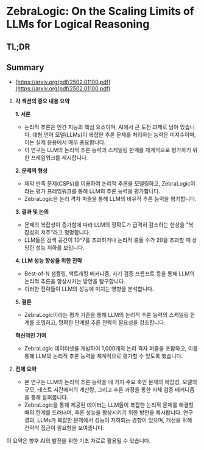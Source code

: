 # ZebraLogic: On the Scaling Limits of LLMs for Logical Reasoning
## TL;DR
## Summary
- [https://arxiv.org/pdf/2502.01100.pdf](https://arxiv.org/pdf/2502.01100.pdf)

1. **각 섹션의 중요 내용 요약**

   **1. 서론**
   - 논리적 추론은 인간 지능의 핵심 요소이며, AI에서 큰 도전 과제로 남아 있습니다. 대형 언어 모델(LLMs)이 복잡한 추론 문제를 처리하는 능력은 미지수이며, 이는 실제 응용에서 매우 중요합니다.
   - 이 연구는 LLM의 논리적 추론 능력과 스케일링 한계를 체계적으로 평가하기 위한 프레임워크를 제시합니다.

   **2. 문제의 형성**
   - 제약 만족 문제(CSPs)를 이용하여 논리적 추론을 모델링하고, ZebraLogic이라는 평가 프레임워크를 통해 LLM의 추론 능력을 평가합니다.
   - ZebraLogic은 논리 격자 퍼즐을 통해 LLM의 비유적 추론 능력을 평가합니다.

   **3. 결과 및 논의**
   - 문제의 복잡성이 증가함에 따라 LLM의 정확도가 급격히 감소하는 현상을 "복잡성의 저주"라고 명명합니다.
   - LLM들은 검색 공간이 10^7를 초과하거나 논리적 충돌 수가 20을 초과할 때 상당한 성능 저하를 보입니다.

   **4. LLM 성능 향상을 위한 전략**
   - Best-of-N 샘플링, 백트래킹 메커니즘, 자기 검증 프롬프트 등을 통해 LLM의 논리적 추론을 향상시키는 방안을 탐구합니다.
   - 이러한 전략들이 LLM의 성능에 미치는 영향을 분석합니다.

   **5. 결론**
   - ZebraLogic이라는 평가 기준을 통해 LLM의 논리적 추론 능력의 스케일링 한계를 조명하고, 명확한 단계별 추론 전략의 필요성을 강조합니다.

   **혁신적인 기여**
   - ZebraLogic 데이터셋을 개발하여 1,000개의 논리 격자 퍼즐을 포함하고, 이를 통해 LLM의 논리적 추론 능력을 체계적으로 평가할 수 있도록 했습니다.

2. **전체 요약**
   - 본 연구는 LLM의 논리적 추론 능력을 네 가지 주요 축인 문제의 복잡성, 모델의 규모, 테스트 시간에서의 계산량, 그리고 추론 과정을 통한 자체 검증 메커니즘을 통해 살펴봅니다.
   - ZebraLogic을 통해 제공된 데이터는 LLM들이 복잡한 논리적 문제를 해결할 때의 한계를 드러내며, 추론 성능을 향상시키기 위한 방안을 제시합니다. 연구 결과, LLMs가 복잡한 문제에서 성능이 저하되는 경향이 있으며, 개선을 위해 전략적 접근이 필요함을 보여줍니다.

이 요약은 향후 AI의 발전을 위한 기초 자료로 활용될 수 있습니다.